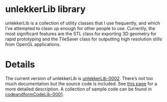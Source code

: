 # unlekkerLib library #

unlekkerLib is a collection of utility classes that I use frequently, and which I’ve attempted to clean up enough for other people to use. Currently, the most significant features are the STL class for exporting 3D geometry for rapid prototyping and the TileSaver class for outputting high resolution stills from OpenGL applications.

# Details #

The current version of unlekkerLib is [unlekkerLib-0002](http://code.google.com/p/codeandform/downloads/detail?name=codeandformCodeLib-0001.zip&can=2&q=). There’s not too much documentation but the source code is included. See [this page](http://workshop.evolutionzone.com/unlekkerlib/) for a more detailed description. A collection of sample code can be found in [codeandformCodeLib-0001](http://codeandform.googlecode.com/files/codeandformCodeLib-0001.zip).